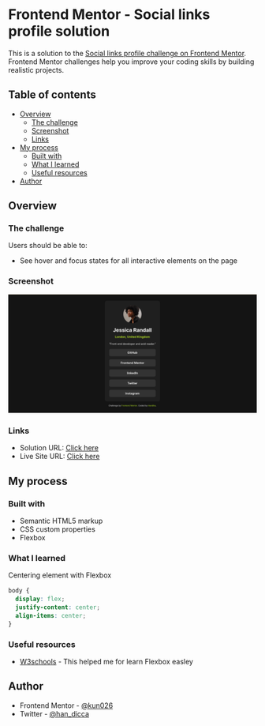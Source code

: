 # Frontend Mentor - Social links profile solution

This is a solution to the [Social links profile challenge on Frontend Mentor](https://www.frontendmentor.io/challenges/social-links-profile-UG32l9m6dQ). Frontend Mentor challenges help you improve your coding skills by building realistic projects. 

## Table of contents

- [Overview](#overview)
  - [The challenge](#the-challenge)
  - [Screenshot](#screenshot)
  - [Links](#links)
- [My process](#my-process)
  - [Built with](#built-with)
  - [What I learned](#what-i-learned)             
  - [Useful resources](#useful-resources)
- [Author](#author)

## Overview

### The challenge

Users should be able to:

- See hover and focus states for all interactive elements on the page

### Screenshot

![](./screenshot.png)

### Links

- Solution URL: [Click here]([https://your-solution-url.com](https://www.frontendmentor.io/solutions/social-links-profile-with-css-flexbox-_8DkeQp7f7))
- Live Site URL: [Click here]([https://your-live-site-url.com](https://kun026.github.io/social-links-profile/))

## My process

### Built with

- Semantic HTML5 markup
- CSS custom properties
- Flexbox

### What I learned

Centering element with Flexbox


```css
body {
  display: flex;
  justify-content: center;
  align-items: center;
}
```

### Useful resources

- [W3schools](https://www.w3schools.com/css/css3_flexbox.asp) - This helped me for learn Flexbox easley

## Author

- Frontend Mentor - [@kun026](https://www.frontendmentor.io/profile/kun026)
- Twitter - [@han_dicca](https://www.twitter.com/han_dicca)

